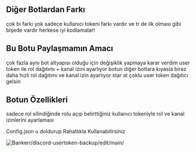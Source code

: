 ## Diğer Botlardan Farkı
çok bi farkı yok sadece kullanıcı tokeni farkı vardır ve tr de ilk olması gibi bişede vardır herkese iyi kodlamalar!

## Bu Botu Paylaşmamın Amacı
çok fazla aynı bot altyapısı olduğu için değişiklik yapmaya karar verdim user token ile rol dağıtımı + kanal izini ayarlıyor 
botun diğer botlara kıyasla biraz daha hızlı rol dağıtımı ve kanal izin ayarlıyor
star at çoklu user token dağıtıcı gelsin

## Botun Özellikleri
sadece rol silindiğinde rolu açıp belirttiğiniz kullanıcı tokeniyle rol ve kanal izinlerini ayarlaması


Config.json u doldurup Rahatlıkla Kullanabilirsiniz


<img src="https://komarev.com/ghpvc/?username=discord-usertoken-backup-main&label=Ziyaretçi%20Sayısı&color=da004e" alt="Bankerr/discord-usertoken-backup/edit/main/" /> <p>

